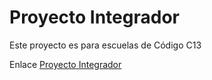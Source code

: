
# Proyecto Integrador

Este proyecto es para escuelas de Código C13


Enlace [Proyecto Integrador](https://szuluaga-beep.github.io/Template-landing-page/src/index.html) 